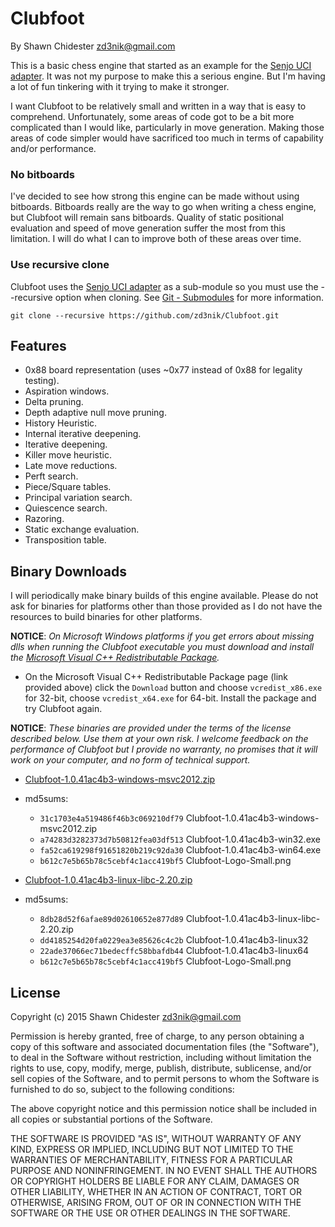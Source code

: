 Clubfoot
========

By Shawn Chidester <zd3nik@gmail.com>

This is a basic chess engine that started as an example for the [Senjo UCI adapter](https://github.com/zd3nik/SenjoUCIAdapter).  It was not my purpose to make this a serious engine.  But I'm having a lot of fun tinkering with it trying to make it stronger.

I want Clubfoot to be relatively small and written in a way that is easy to comprehend.  Unfortunately, some areas of code got to be a bit more complicated than I would like, particularly in move generation.  Making those areas of code simpler would have sacrificed too much in terms of capability and/or performance.

### No bitboards

I've decided to see how strong this engine can be made without using bitboards.  Bitboards really are the way to go when writing a chess engine, but Clubfoot will remain sans bitboards.  Quality of static positional evaluation and speed of move generation suffer the most from this limitation.  I will do what I can to improve both of these areas over time.

### Use recursive clone

Clubfoot uses the [Senjo UCI adapter](https://github.com/zd3nik/SenjoUCIAdapter) as a sub-module so you must use the --recursive option when cloning.  See [Git - Submodules](http://git-scm.com/book/en/v2/Git-Tools-Submodules) for more information.

`git clone --recursive https://github.com/zd3nik/Clubfoot.git`

Features
--------

* 0x88 board representation (uses ~0x77 instead of 0x88 for legality testing).
* Aspiration windows.
* Delta pruning.
* Depth adaptive null move pruning.
* History Heuristic.
* Internal iterative deepening.
* Iterative deepening.
* Killer move heuristic.
* Late move reductions.
* Perft search.
* Piece/Square tables.
* Principal variation search.
* Quiescence search.
* Razoring.
* Static exchange evaluation.
* Transposition table.

Binary Downloads
----------------

I will periodically make binary builds of this engine available.  Please do not ask for binaries for platforms other than those provided as I do not have the resources to build binaries for other platforms.

**NOTICE**: *On Microsoft Windows platforms if you get errors about missing dlls when running the Clubfoot executable you must download and install the [Microsoft Visual C++ Redistributable Package](http://www.microsoft.com/en-us/download/details.aspx?id=40784).*

* On the Microsoft Visual C++ Redistributable Package page (link provided above) click the `Download` button and choose `vcredist_x86.exe` for 32-bit, choose `vcredist_x64.exe` for 64-bit.  Install the package and try Clubfoot again.

**NOTICE**: *These binaries are provided under the terms of the license described below.  Use them at your own risk.  I welcome feedback on the performance of Clubfoot but I provide no warranty, no promises that it will work on your computer, and no form of technical support.*

* [Clubfoot-1.0.41ac4b3-windows-msvc2012.zip](https://drive.google.com/open?id=0B3Bl0MPLTCLjWTE0TG0tSjZQY1U&authuser=0)
* md5sums:
 
  * `31c1703e4a519486f46b3c069210df79` Clubfoot-1.0.41ac4b3-windows-msvc2012.zip
  * `a74283d3282373d7b50812fea03df513` Clubfoot-1.0.41ac4b3-win32.exe
  * `fa52ca619298f91651820b219c92da30` Clubfoot-1.0.41ac4b3-win64.exe
  * `b612c7e5b65b78c5cebf4c1acc419bf5` Clubfoot-Logo-Small.png


* [Clubfoot-1.0.41ac4b3-linux-libc-2.20.zip](https://drive.google.com/open?id=0B3Bl0MPLTCLjOE1CeFVSMExtZ1E&authuser=0)
* md5sums:
 
  * `8db28d52f6afae89d02610652e877d89` Clubfoot-1.0.41ac4b3-linux-libc-2.20.zip
  * `dd4185254d20fa0229ea3e85626c4c2b` Clubfoot-1.0.41ac4b3-linux32
  * `22ade37066ec71bedecffc58bbafdb44` Clubfoot-1.0.41ac4b3-linux64
  * `b612c7e5b65b78c5cebf4c1acc419bf5` Clubfoot-Logo-Small.png

License
-------

Copyright (c) 2015 Shawn Chidester <zd3nik@gmail.com>

Permission is hereby granted, free of charge, to any person obtaining a copy
of this software and associated documentation files (the "Software"), to deal
in the Software without restriction, including without limitation the rights
to use, copy, modify, merge, publish, distribute, sublicense, and/or sell
copies of the Software, and to permit persons to whom the Software is
furnished to do so, subject to the following conditions:

The above copyright notice and this permission notice shall be included in
all copies or substantial portions of the Software.

THE SOFTWARE IS PROVIDED "AS IS", WITHOUT WARRANTY OF ANY KIND, EXPRESS OR
IMPLIED, INCLUDING BUT NOT LIMITED TO THE WARRANTIES OF MERCHANTABILITY,
FITNESS FOR A PARTICULAR PURPOSE AND NONINFRINGEMENT. IN NO EVENT SHALL THE
AUTHORS OR COPYRIGHT HOLDERS BE LIABLE FOR ANY CLAIM, DAMAGES OR OTHER
LIABILITY, WHETHER IN AN ACTION OF CONTRACT, TORT OR OTHERWISE, ARISING FROM,
OUT OF OR IN CONNECTION WITH THE SOFTWARE OR THE USE OR OTHER DEALINGS IN
THE SOFTWARE.
